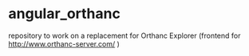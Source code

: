 # angular_orthanc
repository to work on a replacement for Orthanc Explorer (frontend for http://www.orthanc-server.com/ )

